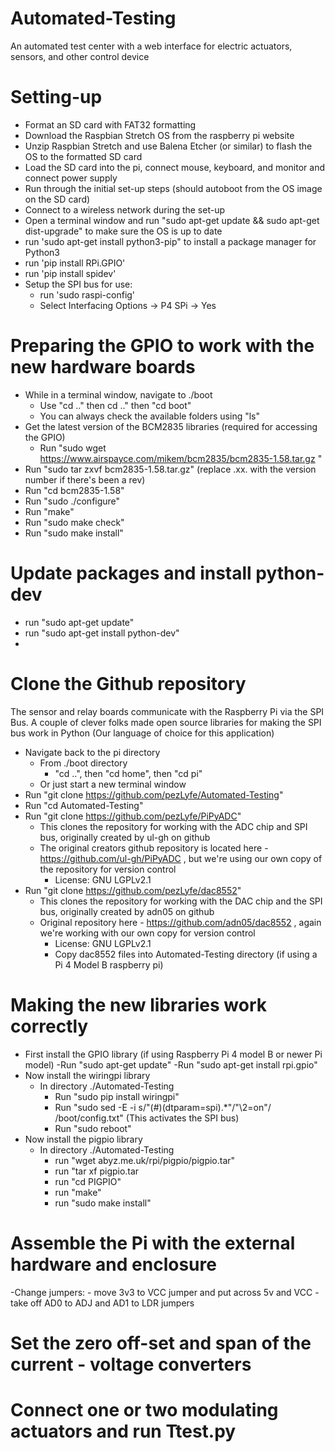 # Automated-Testing
An automated test center with a web interface for electric actuators, sensors, and other control device

# Setting-up
- Format an SD card with FAT32 formatting
- Download the Raspbian Stretch OS from the raspberry pi website
- Unzip Raspbian Stretch and use Balena Etcher (or similar) to flash the OS to the formatted SD card
- Load the SD card into the pi, connect mouse, keyboard, and monitor and connect power supply
- Run through the initial set-up steps (should autoboot from the OS image on the SD card)
- Connect to a wireless network during the set-up
- Open a terminal window and run "sudo apt-get update && sudo apt-get dist-upgrade" to make sure the OS is up to date
- run 'sudo apt-get install python3-pip" to install a package manager for Python3
- run 'pip install RPi.GPIO'
- run 'pip install spidev'
- Setup the SPI bus for use:
  - run 'sudo raspi-config'
  - Select Interfacing Options -> P4 SPi -> Yes
  
# Preparing the GPIO to work with the new hardware boards
- While in a terminal window, navigate to ./boot
  - Use "cd .." then cd .." then "cd boot"
  - You can always check the available folders using "ls"
- Get the latest version of the BCM2835 libraries (required for accessing the GPIO) 
  - Run "sudo wget https://www.airspayce.com/mikem/bcm2835/bcm2835-1.58.tar.gz "
- Run "sudo tar zxvf bcm2835-1.58.tar.gz" (replace .xx. with the version number if there's been a rev)
- Run "cd bcm2835-1.58"
- Run "sudo ./configure"
- Run "make"
- Run "sudo make check"
- Run "sudo make install"

# Update packages and install python-dev
- run "sudo apt-get update"
- run "sudo apt-get install python-dev"
- 

# Clone the Github repository
The sensor and relay boards communicate with the Raspberry Pi via the SPI Bus. A couple of clever folks made open source libraries for making the SPI bus work in Python (Our language of choice for this application)
- Navigate back to the pi directory
  - From ./boot directory
    - "cd ..", then "cd home", then "cd pi"
  - Or just start a new terminal window
- Run "git clone https://github.com/pezLyfe/Automated-Testing"
- Run "cd Automated-Testing"
- Run "git clone https://github.com/pezLyfe/PiPyADC"
  - This clones the repository for working with the ADC chip and SPI bus, originally created by ul-gh on github
  - The original creators github repository is located here - https://github.com/ul-gh/PiPyADC , but we're using our own copy of the         repository for version control
    - License: GNU LGPLv2.1 
- Run "git clone https://github.com/pezLyfe/dac8552"
  - This clones the repository for working with the DAC chip and the SPI bus, originally created by adn05 on github
  - Original repository here - https://github.com/adn05/dac8552 , again we're working with our own copy for version control
    - License: GNU LGPLv2.1 
    - Copy dac8552 files into Automated-Testing directory (if using a Pi 4 Model B raspberry pi)
    
# Making the new libraries work correctly
- First install the GPIO library (if using Raspberry Pi 4 model B or newer Pi model)
  -Run "sudo apt-get update"
  -Run "sudo apt-get install rpi.gpio"
- Now install the wiringpi library
  - In directory ./Automated-Testing
    - Run "sudo pip install wiringpi"
    - Run "sudo sed -E -i s/"(#)(dtparam=spi).*"/"\2=on"/ /boot/config.txt" (This activates the SPI bus)
    - Run "sudo reboot"
- Now install the pigpio library
  - In directory ./Automated-Testing
    - run "wget abyz.me.uk/rpi/pigpio/pigpio.tar"
    - run "tar xf pigpio.tar
    - run "cd PIGPIO"
    - run "make"
    - run "sudo make install"

# Assemble the Pi with the external hardware and enclosure
-Change jumpers:
    - move 3v3 to VCC jumper and put across 5v and VCC
    - take off AD0 to ADJ and AD1 to LDR jumpers

# Set the zero off-set and span of the current - voltage converters

# Connect one or two modulating actuators and run Ttest.py



